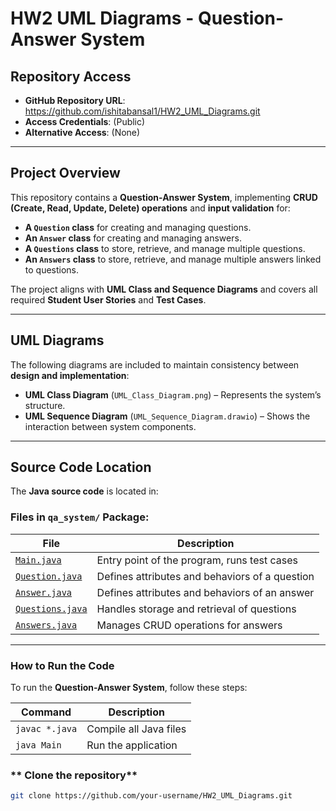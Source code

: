 # HW2 UML Diagrams - Question-Answer System

## Repository Access
- **GitHub Repository URL**: https://github.com/ishitabansal1/HW2_UML_Diagrams.git
- **Access Credentials**: (Public)
- **Alternative Access**: (None)

---

## Project Overview
This repository contains a **Question-Answer System**, implementing **CRUD (Create, Read, Update, Delete) operations** and **input validation** for:
- **A `Question` class** for creating and managing questions.
- **An `Answer` class** for creating and managing answers.
- **A `Questions` class** to store, retrieve, and manage multiple questions.
- **An `Answers` class** to store, retrieve, and manage multiple answers linked to questions.

The project aligns with **UML Class and Sequence Diagrams** and covers all required **Student User Stories** and **Test Cases**.

---

## UML Diagrams
The following diagrams are included to maintain consistency between **design and implementation**:
- **UML Class Diagram** (`UML_Class_Diagram.png`) – Represents the system’s structure.
- **UML Sequence Diagram** (`UML_Sequence_Diagram.drawio`) – Shows the interaction between system components.

---

## Source Code Location
The **Java source code** is located in:
### **Files in `qa_system/` Package:**
| File | Description |
|------|------------|
| [`Main.java`](HW2_java/src/qa_system/Main.java) | Entry point of the program, runs test cases |
| [`Question.java`](HW2_java/src/qa_system/Question.java) | Defines attributes and behaviors of a question |
| [`Answer.java`](HW2_java/src/qa_system/Answer.java) | Defines attributes and behaviors of an answer |
| [`Questions.java`](HW2_java/src/qa_system/Questions.java) | Handles storage and retrieval of questions |
| [`Answers.java`](HW2_java/src/qa_system/Answers.java) | Manages CRUD operations for answers |

---

### How to Run the Code

To run the **Question-Answer System**, follow these steps:

| Command | Description |
|---------|------------|
| `javac *.java` | Compile all Java files |
| `java Main` | Run the application |


### ** Clone the repository**
```bash
git clone https://github.com/your-username/HW2_UML_Diagrams.git

